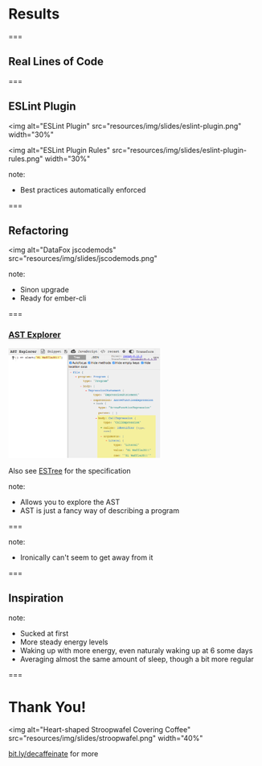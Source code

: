 # Results

===

## Real Lines of Code

<div id="chart-lines-of-code"></div>

===

## ESLint Plugin

<img
  alt="ESLint Plugin"
  src="resources/img/slides/eslint-plugin.png"
  width="30%"
>

<img
  alt="ESLint Plugin Rules"
  src="resources/img/slides/eslint-plugin-rules.png"
  width="30%"
>

note:
- Best practices automatically enforced

===

## Refactoring

<img
  alt="DataFox jscodemods"
  src="resources/img/slides/jscodemods.png"
>

note:
- Sinon upgrade
- Ready for ember-cli

===

### [AST Explorer](https://astexplorer.net)

<img src="resources/img/slides/astexplorer.png" alt="AST Explorer Screenshot" width="60%">

Also see [ESTree](https://github.com/estree/estree) for the specification

note:
- Allows you to explore the AST
- AST is just a fancy way of describing a program

===

<div id="bulk-decaffeinate-demo"></div>

note:
- Ironically can't seem to get away from it

===

## Inspiration

<div id="chart-caffeine-consumption-after"></div>

note:
- Sucked at first
- More steady energy levels
- Waking up with more energy, even naturaly waking up at 6 some days
- Averaging almost the same amount of sleep, though a bit more regular

===

# Thank You!

<img
  alt="Heart-shaped Stroopwafel Covering Coffee"
  src="resources/img/slides/stroopwafel.png"
  width="40%"
>

[bit.ly/decaffeinate](https://bit.ly/decaffeinate) for more

